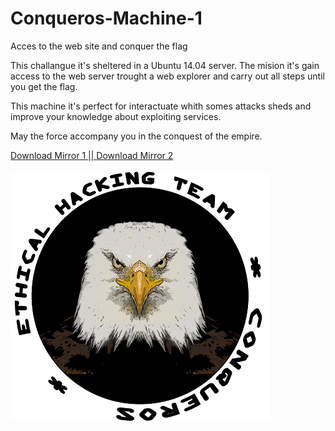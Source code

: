 # Conqueros-Machine-1
Acces to the web site and conquer the flag

This challangue it's sheltered in a Ubuntu 14.04 server.
The mision it's gain access to the web server trought a web explorer and carry out all steps until you get the flag.

This machine it's perfect for interactuate whith somes attacks sheds and improve your knowledge about exploiting services.


May the force accompany you in the conquest of the empire.

<a href="https://drive.google.com/open?id=1B1v2Xc-beshdrM6oih3FdkqHh1RX64W-" title="Download Mirror 1">Download Mirror 1 ||       </a>
<a href="https://mega.nz/#!KUgyXCgJ!8974_PhknWyxq5pOy4yDyTPcfez5Rp_Ok5hurhFHI0o" title="Download Mirror 2">Download Mirror 2</a>
<br/><br/>
![alt text](https://github.com/kakatito22/Conqueros-Machine-1/blob/master/LOGO.png)


